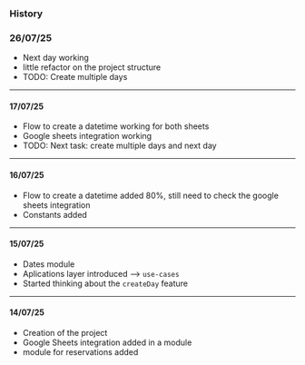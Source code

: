 ### History

### 26/07/25
- Next day working
- little refactor on the project structure
- TODO: Create multiple days

---
#### 17/07/25
- Flow to create a datetime working for both sheets
- Google sheets integration working
- TODO: Next task: create multiple days and next day

---
#### 16/07/25
- Flow to create a datetime added 80%, still need to check the google sheets integration
- Constants added

---
#### 15/07/25
- Dates module
- Aplications layer introduced --> `use-cases`
- Started thinking about the `createDay` feature

---
#### 14/07/25
- Creation of the project
- Google Sheets integration added in a module
- module for reservations added